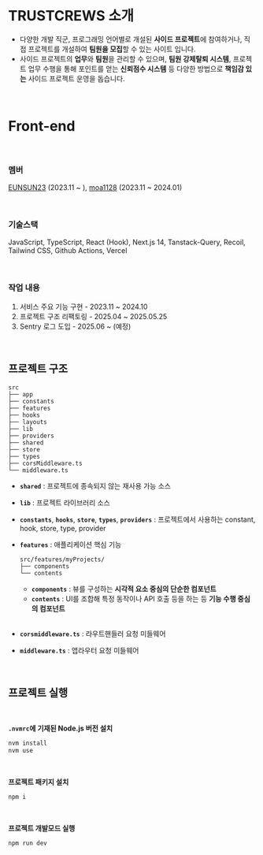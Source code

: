 
<br/>

# TRUSTCREWS 소개

- 다양한 개발 직군, 프로그래밍 언어별로 개설된 **사이드 프로젝트**에 참여하거나, 직접 프로젝트를 개설하여 **팀원을 모집**할 수 있는 사이트 입니다.
- 사이드 프로젝트의 **업무**와 **팀원**을 관리할 수 있으며, **팀원 강제탈퇴 시스템**, 프로젝트 업무 수행을 통해 포인트를 얻는 **신뢰점수 시스템** 등 다양한 방법으로
  **책임감 있는** 사이드 프로젝트 운영을 돕습니다.

<br/>

# Front-end

<br/>

### 멤버

[EUNSUN23](https://github.com/EUNSUN23) (2023.11 ~ ), [moa1128](https://github.com/orgs/oneMonthProject/people/moa1128) (2023.11 ~ 2024.01)

<br/>

### 기술스택

JavaScript, TypeScript, React (Hook), Next.js 14, Tanstack-Query, Recoil, Tailwind CSS, Github Actions, Vercel

<br/>

### 작업 내용

1. 서비스 주요 기능 구현 - 2023.11 ~ 2024.10
2. 프로젝트 구조 리팩토링 - 2025.04 ~ 2025.05.25
3. Sentry 로그 도입 - 2025.06 ~ (예정)

<br/>

## 프로젝트 구조

```text
src
├── app
├── constants
├── features
├── hooks
├── layouts
├── lib
├── providers
├── shared
├── store
├── types
├── corsMiddleware.ts
└── middleware.ts
```

- **`shared`** : 프로젝트에 종속되지 않는 재사용 가능 소스 <br/>
- **`lib`** : 프로젝트 라이브러리 소스 <br/>
- **`constants`**, **`hooks`**, **`store`**, **`types`**, **`providers`** : 프로젝트에서 사용하는 constant, hook, store,  type, provider <br/>
- **`features`** : 애플리케이션 핵심 기능 <br/>
  
  ```text
  src/features/myProjects/
  ├── components
  └── contents
  ```
  
  - **`components`** : 뷰를 구성하는 **시각적 요소 중심의 단순한 컴포넌트**
  - **`contents`** : UI를 조합해 특정 동작이나 API 호출 등을 하는 등 **기능 수행 중심의 컴포넌트** <br/><br/>
- **`corsmiddleware.ts`** : 라우트핸들러 요청 미들웨어
- **`middleware.ts`** : 앱라우터 요청 미들웨어

<br/>

## 프로젝트 실행

<br/>

**`.nvmrc`에 기재된 Node.js 버전 설치**

```bash
nvm install 
nvm use
```

<br/>

**프로젝트 패키지 설치**

```bash
npm i
```

<br/>

**프로젝트 개발모드 실행**

```
npm run dev
```



